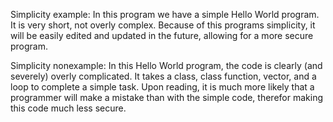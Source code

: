 Simplicity example: In this program we have a simple Hello World program. It is very short, not overly complex. Because of this programs simplicity, it will be easily edited and updated in the future, allowing for a more secure program. 

Simplicity nonexample: In this Hello World program, the code is clearly (and severely) overly complicated. It takes a class, class function, vector, and a loop to complete a simple task. Upon reading, it is much more likely that a programmer will make a mistake than with the simple code, therefor making this code much less secure. 
